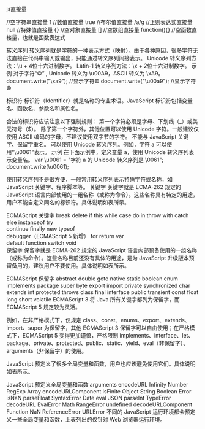 js直接量

//空字符串直接量
1  //数值直接量
true  //布尔值直接量
/a/g  //正则表达式直接量
null  //特殊值直接量
{}  //空对象直接量
[]  //空数组直接量
function(){}  //空函数直接量，也就是函数表达式


转义序列
转义序列就是字符的一种表示方式（映射）。由于各种原因，很多字符无法直接在代码中输入或输出，只能通过转义序列间接表示。
Unicode 转义序列方法：\u + 4位十六进制数字。
Latin-1 转义序列方法：\x + 2位十六进制数字。
示例
对于字符“©” , Unicode 转义为 \u00A9，ASCII 转义为 \xA9。
document.write("\xa9");  //显示字符©
document.write("\u00a9");  //显示字符©

标识符
标识符（Identifier）就是名称的专业术语。JavaScript 标识符包括变量名、函数名、参数名和属性名。

合法的标识符应该注意以下强制规则：
第一个字符必须是字母、下划线（_）或美元符号（$）。
除了第一个字符外，其他位置可以使用 Unicode 字符。一般建议仅使用 ASCII 编码的字母，不建议使用双字节的字符。
不能与 JavaScript 关键字、保留字重名。
可以使用 Unicode 转义序列。例如，字符 a 可以使用“\u0061”表示。
示例
在下面示例中，定义变量 a，使用 Unicode 转义序列表示变量名。
var \u0061 = "字符 a 的 Unicode 转义序列是 \\0061";
document.write(\u0061);

使用转义序列不是很方便，一般常用转义序列表示特殊字符或名称，如 JavaScript 关键字、程序脚本等。
关键字
关键字就是 ECMA-262 规定的 JavaScript 语言内部使用的一组名称（或称为命令）。这些名称具有特定的用途，用户不能自定义同名的标识符。具体说明如表所示。

ECMAScript 关键字
break	delete 	if	this 	while
case	do	in	throw	with
catch 	else 	instanceof 	try	 
continue 	finally 	new 	typeof	 
debugger（ECMAScript 5 新增）	for 	return 	var	 
default 	function 	switch 	void	 
保留字
保留字就是 ECMA-262 规定的 JavaScript 语言内部预备使用的一组名称（或称为命令）。这些名称目前还没有具体的用途，是为 JavaScript 升级版本预留备用的，建议用户不要使用。具体说明如表所示。

ECMAScript 保留字
abstract 	double 	goto 	native 	static
boolean 	enum 	implements 	package 	super
byte 	export 	import 	private 	synchronized
char 	extends 	int 	protected 	throws
class 	final 	interface 	public 	transient
const 	float 	long 	short 	volatile
ECMAScript 3 将 Java 所有关键字都列为保留字，而 ECMAScript 5 规定较为灵活。

例如，在非严格模式下，仅规定 class、const、enums、export、extends、import、super 为保留字，其他 ECMAScript 3 保留字可以自由使用；在严格模式下，ECMAScript 5 变得更加谨慎，严格限制 implements、interface、let、package、private、protected、public、static、yield、eval（非保留字）、arguments（非保留字）的使用。

JavaScript 预定义了很多全局变量和函数，用户也应该避免使用它们。具体说明如表所示。

JavaScript 预定义全局变量和函数
arguments 	encodeURL 	Infinity 	Number 	RegExp
Array 	encodeURLComponent 	isFinite 	Object 	String
Boolean 	Error 	isNaN 	parseFloat 	SyntaxError
Date 	eval 	JSON 	parseInt 	TypeError
decodeURL 	EvalError 	Math 	RangeError 	undefined
decodeURLComponent 	Function 	NaN 	ReferenceError 	URLError
不同的 JavaScript 运行环境都会预定义一些全局变量和函数，上表列出的仅针对 Web 浏览器运行环境。
